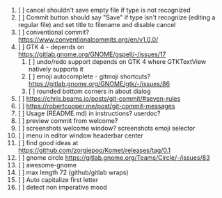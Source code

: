 1. [ ] cancel shouldn't save empty file if type is not recognized
2. [ ] Commit button should say "Save" if type isn't recognize (editing a regular file) and set title to filename and disable cancel
3. [ ] conventional commit? https://www.conventionalcommits.org/en/v1.0.0/
4. [ ] GTK 4 - depends on https://gitlab.gnome.org/GNOME/gspell/-/issues/17
   1. [ ] undo/redo support depends on GTK 4 where GTKTextView natively supports it
   2. [ ] emoji autocomplete - gitmoji shortcuts? https://gitlab.gnome.org/GNOME/gtk/-/issues/86
   3. [ ] rounded bottom corners in about dialog
5. [ ] https://chris.beams.io/posts/git-commit/#seven-rules
6. [ ] https://robertcooper.me/post/git-commit-messages
7. [ ] Usage (README.md) in instructions? userdoc?
8. [ ] preview commit from welcome?
9. [ ] screenshots welcome window? screenshots emoji selector
10. [ ] menu in editor window headerbar center
11. [ ] find good ideas at https://github.com/zorgiepoo/Komet/releases/tag/0.1
12. [ ] gnome circle https://gitlab.gnome.org/Teams/Circle/-/issues/83
13. [ ] awesome-gnome
14. [ ] max length 72 (github/gitlab wraps)
15. [ ] Auto capitalize first letter
16. [ ] detect non imperative mood
